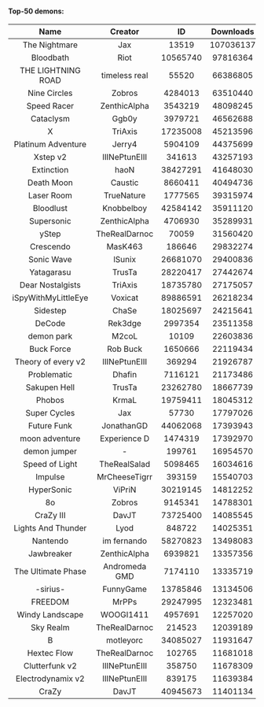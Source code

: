 #### Top-50 demons:

| Name | Creator | ID | Downloads | Likes |
|:---:|:---:|:---:|:---:|:---:|
| The Nightmare | Jax | 13519 | 107036137 | 5445860
| Bloodbath | Riot | 10565740 | 97816364 | 4514972
| THE LIGHTNING ROAD | timeless real | 55520 | 66386805 | 3022688
| Nine Circles | Zobros | 4284013 | 63510440 | 3285194
| Speed Racer | ZenthicAlpha | 3543219 | 48098245 | 2390588
| Cataclysm | Ggb0y | 3979721 | 46562688 | 1395049
| X | TriAxis | 17235008 | 45213596 | 2197081
| Platinum Adventure | Jerry4 | 5904109 | 44375699 | 2684608
| Xstep v2 | IIINePtunEIII | 341613 | 43257193 | 1613276
| Extinction | haoN | 38427291 | 41648030 | 1383701
| Death Moon  | Caustic | 8660411 | 40494736 | 1971296
| Laser Room | TrueNature | 1777565 | 39315974 | 1216116
| Bloodlust | Knobbelboy | 42584142 | 35911120 | 1064412
| Supersonic | ZenthicAlpha | 4706930 | 35289931 | 1586483
| yStep | TheRealDarnoc | 70059 | 31560420 | 1070071
| Crescendo | MasK463 | 186646 | 29832274 | 1042664
| Sonic Wave | lSunix | 26681070 | 29400836 | 908073
| Yatagarasu  | TrusTa | 28220417 | 27442674 | 1025073
| Dear Nostalgists | TriAxis | 18735780 | 27175057 | 1398673
| iSpyWithMyLittleEye | Voxicat | 89886591 | 26218234 | 1998673
| Sidestep | ChaSe | 18025697 | 24215641 | 1024393
| DeCode | Rek3dge | 2997354 | 23511358 | 1054204
| demon park | M2coL | 10109 | 22603836 | 760722
| Buck Force | Rob Buck | 1650666 | 22119434 | 586909
| Theory of every v2 | IIINePtunEIII | 369294 | 21926787 | 793522
| Problematic | Dhafin | 7116121 | 21173486 | 1093126
| Sakupen Hell | TrusTa | 23262780 | 18667739 | 560675
| Phobos | KrmaL | 19759411 | 18045312 | 644820
| Super Cycles | Jax | 57730 | 17797026 | 649048
| Future Funk | JonathanGD | 44062068 | 17393943 | 793015
| moon adventure | Experience D | 1474319 | 17392970 | 505649
| demon jumper | - | 199761 | 16954570 | 610383
| Speed of Light | TheRealSalad | 5098465 | 16034616 | 760989
| Impulse | MrCheeseTigrr | 393159 | 15540703 | 799302
| HyperSonic | ViPriN | 30219145 | 14812252 | 536438
| 8o | Zobros | 9145341 | 14788301 | 742413
| CraZy III | DavJT | 73725400 | 14085545 | 733870
| Lights And Thunder | Lyod | 848722 | 14025351 | 661333
| Nantendo | im fernando | 58270823 | 13498083 | 796089
| Jawbreaker | ZenthicAlpha | 6939821 | 13357356 | 700770
| The Ultimate Phase | Andromeda GMD | 7174110 | 13335719 | 510453
| -sirius- | FunnyGame | 13785846 | 13134506 | 775277
| FREEDOM | MrPPs | 29247995 | 12323481 | 613560
| Windy Landscape | WOOGI1411 | 4957691 | 12257020 | 684576
| Sky Realm | TheRealDarnoc | 214523 | 12039189 | 515421
| B | motleyorc | 34085027 | 11931647 | 667901
| Hextec Flow | TheRealDarnoc | 102765 | 11681018 | 539875
| Clutterfunk v2 | IIINePtunEIII | 358750 | 11678309 | 488262
| Electrodynamix v2 | IIINePtunEIII | 839175 | 11639384 | 428826
| CraZy | DavJT | 40945673 | 11401134 | 518230
